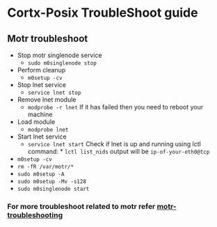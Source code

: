 # Cortx-Posix TroubleShoot guide

## Motr troubleshoot

  * Stop motr singlenode service
    * `sudo m0singlenode stop`
  * Perform cleanup 
    * `m0setup -cv`
  * Stop lnet service
    * `service lnet stop`
  * Remove lnet module
    * `modprobe -r lnet`
		If it has failed then you need to reboot your machine
  * Load module
    * `modprobe lnet`
  * Start lnet service 
    * `service lnet start`
		Check if lnet is up and running using lctl command:
			* `lctl list_nids`
				output will be `ip-of-your-eth0@tcp`
  * `m0setup -cv`
  * `rm -fR /var/motr/*`
  * `sudo m0setup -A` 
  * `sudo m0setup -Mv -s128`
  * `sudo m0singlenode start`
  
  ### For more troubleshoot related to motr refer [motr-troubleshooting](https://github.com/Seagate/cortx-motr/blob/dev/doc/Quick-Start-Guide.rst#troubleshooting)

